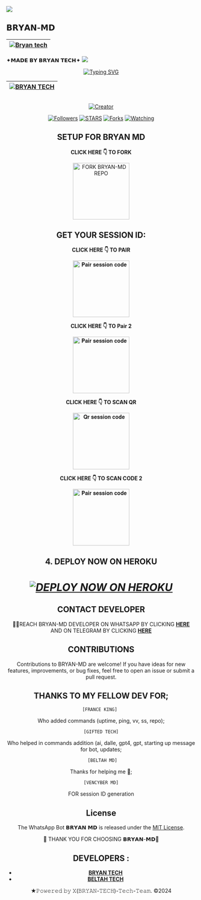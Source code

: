 <a><img src='https://i.imgur.com/LyHic3i.gif'/></a>
## 𝗕𝗥𝗬𝗔𝗡-𝗠𝗗
| [![Bryan tech](https://telegra.ph/file/9f0a735f0587490f6aa44.jpg)](https://github.com/Elsa2090)|
|----|
   ✦𝗠𝗔𝗗𝗘 𝗕𝗬 𝗕𝗥𝗬𝗔𝗡 𝗧𝗘𝗖𝗛✦
<a><img src='https://i.imgur.com/LyHic3i.gif'/></a>

<div align="center">
<a href="https://git.io/typing-svg"><img src="https://readme-typing-svg.demolab.com?font=Black+Ops+One&size=50&pause=1000&color=1BAFBAFF&center=true&width=910&height=100&lines=𝗕𝗥𝗬𝗔𝗡+𝗠𝗗;A+WHATSAPP+BOT;CREATED+BY+𝗕𝗥𝗬𝗔𝗡+𝗧𝗘𝗖𝗛" alt="Typing SVG" /></a>
  </p>
<div align="center">

| [![BRYAN TECH](https://telegra.ph/file/9f0a735f0587490f6aa44.jpg)](https://github.com/Bryanlover1)|
|--------|

<p align="center">
  <a href="#"><img src="http://readme-typing-svg.herokuapp.com?color=d1fa02&center=true&vCenter=true&multiline=false&lines=𝗕𝗥𝗬𝗔𝗡-𝗠𝗗" alt="">
</p>
<p align="center">
<a href="#"><img title="Creator" src="https://img.shields.io/badge/Creator-𝗕𝗥𝗬𝗔𝗡 𝗧𝗘𝗖𝗛-blue.svg?style=for-the-badge&logo=github"></a>
<p/>
<p align="center">
<a href="https://github.com/Bryanlover1?tab=followers"><img title="Followers" src="https://img.shields.io/github/followers/Bryanlover1?label=Followers&style=social"></a>
<a href="https://github.com/Bryanlover1/Bryan-md/stargazers/"><img title="STARS" src="https://img.shields.io/github/stars/Bryanlover1/Bryan-md?&style=social"></a>
<a href="https://github.com/Bryanlover1/Bryan-md/network/members"><img title="Forks" src="https://img.shields.io/github/forks/Bryanlover1/Bryan-md?style=social"></a>
<a href="https://github.com/Bryanlover1/Bryan-md/watchers"><img title="Watching" src="https://img.shields.io/github/watchers/Bryanlover1/Bryan-md?label=Watching&style=social"></a>
  
## SETUP FOR BRYAN MD

**CLICK HERE 👇 TO FORK**

<a href="https://github.com/Bryanlover1/Bryan-md/fork"><img src="https://img.shields.io/badge/BRYAN-MD-black" alt="FORK BRYAN-MD REPO" width="150"></a>

## GET YOUR SESSION ID: 

**CLICK HERE 👇 TO PAIR**

<a href="https://bmw-xmd-251b102dfbde.herokuapp.com/pair"><img src="https://img.shields.io/badge/Pair%20session%20code-white" alt="𝐏𝐚𝐢𝐫 𝐬𝐞𝐬𝐬𝐢𝐨𝐧 𝐜𝐨𝐝𝐞" width="150"></a>

**CLICK HERE 👇 TO Pair 2**

<a href="https://render-session-scanner-by-ibrahim-adams.onrender.com/pair"><img src="https://img.shields.io/badge/Pair%20session%20code-blur" alt="𝐏𝐚𝐢𝐫 𝐬𝐞𝐬𝐬𝐢𝐨𝐧 𝐜𝐨𝐝𝐞" width="150"></a>

**CLICK HERE 👇 TO SCAN QR**

<a href="https://bmw-xmd-251b102dfbde.herokuapp.com/qr"><img src="https://img.shields.io/badge/QR%20session%20code-gold" alt="𝐐𝐫 𝐬𝐞𝐬𝐬𝐢𝐨𝐧 𝐜𝐨𝐝𝐞" width="150"></a>

**CLICK HERE 👇 TO SCAN CODE 2**

<a href="https://ibrahim-tech-qr-1-2-1.onrender.com/"><img src="https://img.shields.io/badge/Pair%20session%20code-pink" alt="𝐏𝐚𝐢𝐫 𝐬𝐞𝐬𝐬𝐢𝐨𝐧 𝐜𝐨𝐝𝐞" width="150"></a>

## 4. DEPLOY NOW ON HEROKU 
<h1 align="center">
 
 ***[![DEPLOY NOW ON HEROKU](https://www.herokucdn.com/deploy/button.svg)](https://dashboard.heroku.com/new?button-url=https://github.com/Bryanlover1/Bryan-md&template=https://github.com/Bryanlover1/Bryan-md.git)***

 ## CONTACT DEVELOPER

👨‍💻REACH BRYAN-MD DEVELOPER ON WHATSAPP BY CLICKING  [**HERE**](https://wa.me/233263176982)  AND ON TELEGRAM BY CLICKING  [**HERE**](https://t.me/Bryan_lover1) 

## CONTRIBUTIONS

Contributions to BRYAN-MD are welcome! If you have ideas for new features, improvements, or bug fixes, feel free to open an issue or submit a pull request. <br>

  ## THANKS TO MY FELLOW DEV FOR;

    [FRANCE KING] 
    
Who added commands (uptime, ping, vv, ss, repo); <br>

    [GIFTED TECH]
    
Who helped in commands addition 
(ai, dalle, gpt4, gpt, starting up message for bot, updates; <br>

     [BELTAH MD]
     
Thanks for helping me 🙇; <br>

     [VENCYBER MD] 
     
FOR session ID generation <br>
    
## License

The WhatsApp Bot 𝗕𝗥𝗬𝗔𝗡 𝗠𝗗 is released under the [MIT License](https://opensource.org/licenses/MIT).

🌟 THANK YOU FOR CHOOSING 𝗕𝗥𝗬𝗔𝗡-𝗠𝗗🌟

## DEVELOPERS :

- [**BRYAN TECH**](https://github.com/Bryanlover1)
- [**BELTAH TECH**](https://github.com/Beltahmd)
  

★𝙿𝚘𝚠𝚎𝚛𝚎𝚍 𝚋𝚢 𝚇(𝙱𝚁𝚈𝙰𝙽-𝚃𝙴𝙲𝙷)-𝚃𝚎𝚌𝚑-𝚃𝚎𝚊𝚖. ©2024
